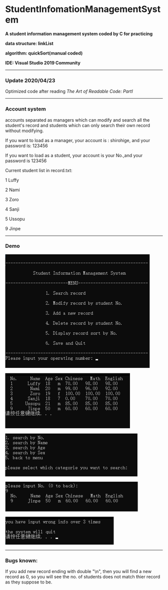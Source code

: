 # StudentInfomationManagementSystem

**A student information management system coded by C for practicing**

**data structure: linkList**

**algorithm: quickSort(manual coded)**

**IDE: Visual Studio 2019 Community**

---

### Update 2020/04/23

Optimized code after reading *The Art of Readable Code: PartⅠ*

---

### Account system

accounts separated as managers which can modify and search all the student's record and students which can only search their own record without modifying.

If you want to load as a manager, your account is : shirohige, and your password is: 123456

If you want to load as a student, your account is your No.,and your password is 123456

Current student list in record.txt:

1 Luffy

2 Nami

3 Zoro

4 Sanji

5 Ussopu

9 Jinpe

---

### Demo

![avatar](demo1.png)

![avatar](demo2.png)

![avatar](demo3.png)

![avatar](demo4.png)

![avatar](demo5.png)

---

### Bugs known:

If you add new record ending with double "\n", then you will find a new record as 0, so you will see the no. of students does not match thier record as they suppose to be.
